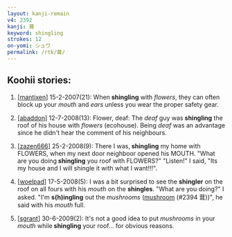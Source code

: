 ```yaml
---
layout: kanji-remain
v4: 2392
kanji: 葺
keyword: shingling
strokes: 12
on-yomi: シュウ
permalink: /rtk/葺/
---
```


## Koohii stories: 

1) [<a href="http://kanji.koohii.com/profile/mantixen">mantixen</a>] 15-2-2007(21): When<strong> shingling</strong> with <em>flowers</em>, they can often block up your <em>mouth</em> and <em>ears</em> unless you wear the proper safety gear.

2) [<a href="http://kanji.koohii.com/profile/abaddon">abaddon</a>] 12-7-2008(13): Flower, deaf: The <em>deaf</em> guy was<strong> shingling</strong> the roof of his house with <em>flowers</em> (ecohouse). Being <em>deaf</em> was an advantage since he didn&#039;t hear the comment of his neighbours.

3) [<a href="http://kanji.koohii.com/profile/zazen666">zazen666</a>] 25-2-2008(9): There I was,<strong> shingling</strong> my home with FLOWERS, when my next door neighboor opened his MOUTH. &quot;What are you doing<strong> shingling</strong> you roof with FLOWERS?&quot; &quot;Listen!&quot; I said, &quot;Its my house and I will shingle it with what I want!!!&quot;.

4) [<a href="http://kanji.koohii.com/profile/woelpad">woelpad</a>] 17-5-2008(5): I was a bit surprised to see the <strong>shingler</strong> on the roof on all fours with his <em>mouth</em> on the <strong>shingles</strong>. &quot;What are you doing?&quot; I asked. &quot;I&#039;m <strong>s(h)ingling</strong> out the <em>mushrooms</em> (<a href="../v4/2394.html">mushroom</a> (#2394 茸))&quot;, he said with his <em>mouth</em> full.

5) [<a href="http://kanji.koohii.com/profile/sgrant">sgrant</a>] 30-6-2009(2): It&#039;s not a good idea to put <em>mushrooms</em> in your <em>mouth</em> while<strong> shingling</strong> your roof... for obvious reasons.

